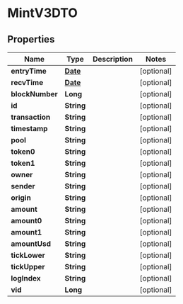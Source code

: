 

# MintV3DTO

## Properties

Name | Type | Description | Notes
------------ | ------------- | ------------- | -------------
**entryTime** | [**Date**](Date.md) |  |  [optional]
**recvTime** | [**Date**](Date.md) |  |  [optional]
**blockNumber** | **Long** |  |  [optional]
**id** | **String** |  |  [optional]
**transaction** | **String** |  |  [optional]
**timestamp** | **String** |  |  [optional]
**pool** | **String** |  |  [optional]
**token0** | **String** |  |  [optional]
**token1** | **String** |  |  [optional]
**owner** | **String** |  |  [optional]
**sender** | **String** |  |  [optional]
**origin** | **String** |  |  [optional]
**amount** | **String** |  |  [optional]
**amount0** | **String** |  |  [optional]
**amount1** | **String** |  |  [optional]
**amountUsd** | **String** |  |  [optional]
**tickLower** | **String** |  |  [optional]
**tickUpper** | **String** |  |  [optional]
**logIndex** | **String** |  |  [optional]
**vid** | **Long** |  |  [optional]




